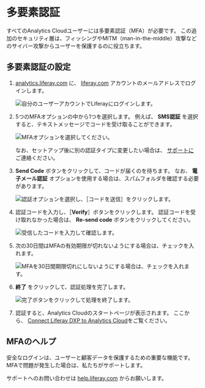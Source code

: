 # 多要素認証

すべてのAnalytics Cloudユーザーには多要素認証（MFA）が必要です。 この追加のセキュリティ層は、フィッシングやMITM（man-in-the-middle）攻撃などのサイバー攻撃からユーザーを保護するのに役立ちます。

## 多要素認証の設定

1. [analytics.liferay.com](https://analytics.liferay.com) に、 [liferay.com](https://www.liferay.com) アカウントのメールアドレスでログインします。

    ![自分のユーザーアカウントでLiferayにログインします。](./multi-factor-authentication/images/01.png)

1. 5つのMFAオプションの中から1つを選択します。 例えば、 **SMS認証** を選択すると、テキストメッセージでコードを受け取ることができます。

    ![MFAオプションを選択してください。](./multi-factor-authentication/images/02.png)

   なお、セットアップ後に別の認証タイプに変更したい場合は、 [サポートに](#help-with-mfa) ご連絡ください。

1. **Send Code** ボタンをクリックして、コードが届くのを待ちます。 なお、 **電子メール認証** オプションを使用する場合は、スパムフォルダを確認する必要があります。

    ![認証オプションを選択し、［コードを送信］をクリックします。](./multi-factor-authentication/images/03.png)

1. 認証コードを入力し、［**Verify**］ボタンをクリックします。 認証コードを受け取れなかった場合は、 **Re-send code** ボタンをクリックしてください。

    ![受信したコードを入力して確認します。](./multi-factor-authentication/images/04.png)

1. 次の30日間はMFAの有効期限が切れないようにする場合は、チェックを入れます。

    ![MFAを30日間期限切れにしないようにする場合は、チェックを入れます。](./multi-factor-authentication/images/06.png)

1. **終了** をクリックして、認証処理を完了します。

    ![完了ボタンをクリックして処理を終了します。](./multi-factor-authentication/images/05.png)

1. 認証すると、Analytics Cloudのスタートページが表示されます。 ここから、 [Connect Liferay DXP to Analytics Cloud](../getting-started/connecting-liferay-dxp-to-analytics-cloud.md)をご覧ください。

## MFAのヘルプ

安全なログインは、ユーザーと顧客データを保護するための重要な機能です。 MFAで問題が発生した場合は、私たちがサポートします。

サポートへのお問い合わせは [help.liferay.com](https://help.liferay.com/) からお願いします。
